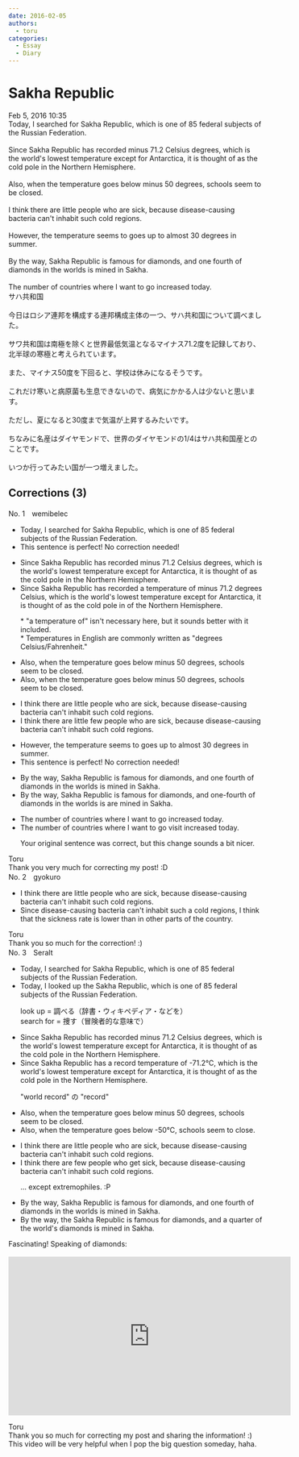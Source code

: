 ```yaml
---
date: 2016-02-05
authors:
  - toru
categories:
  - Essay
  - Diary
---
```


<h1 id="subject_show">Sakha Republic</h1>
<div class="date">Feb 5, 2016 10:35</div>
<div id="post"><div id="body_show_ori">
Today, I searched for Sakha Republic, which is one of 85 federal subjects of the Russian Federation.<br/><br/>Since Sakha Republic has recorded minus 71.2 Celsius degrees, which is the world's lowest temperature except for Antarctica, it is thought of as the cold pole in the Northern Hemisphere.<br/><br/>Also, when the temperature goes below minus 50 degrees, schools seem to be closed.<br/><br/>I think there are little people who are sick, because disease-causing bacteria can't inhabit such cold regions.<br/><br/>However, the temperature seems to goes up to almost 30 degrees in summer.<br/><br/>By the way, Sakha Republic is famous for diamonds, and one fourth of diamonds in the worlds is mined in Sakha.<br/><br/>The number of countries where I want to go increased today.
</div></div>

<!-- more -->

<div id="post_ja"><div id="body_show_mo">
サハ共和国<br/><br/>今日はロシア連邦を構成する連邦構成主体の一つ、サハ共和国について調べました。<br/><br/>サワ共和国は南極を除くと世界最低気温となるマイナス71.2度を記録しており、北半球の寒極と考えられています。<br/><br/>また、マイナス50度を下回ると、学校は休みになるそうです。<br/><br/>これだけ寒いと病原菌も生息できないので、病気にかかる人は少ないと思います。<br/><br/>ただし、夏になると30度まで気温が上昇するみたいです。<br/><br/>ちなみに名産はダイヤモンドで、世界のダイヤモンドの1/4はサハ共和国産とのことです。<br/><br/>いつか行ってみたい国が一つ増えました。
</div></div>

## Corrections (3)
<div id="block"><div class="first_name"> No. 1　<span class="just_name">wemibelec</span></div><div id="block2">
<ul class="correction_field">
<li class="incorrect">Today, I searched for Sakha Republic, which is one of 85 federal subjects of the Russian Federation.</li>
<li class="corrected perfect">This sentence is perfect! No correction needed!</li>
</ul>
<ul class="correction_field">
<li class="incorrect">Since Sakha Republic has recorded minus 71.2 Celsius degrees, which is the world's lowest temperature except for Antarctica, it is thought of as the cold pole in the Northern Hemisphere.</li>
<li class="corrected correct">
Since Sakha Republic has recorded <span class="f_red">a temperature of </span>minus 71.2 <span class="f_red">degrees Celsius</span>, which is the world's lowest temperature except for Antarctica, it is thought of as the cold pole <span class="sline">in</span> <span class="f_red">of </span>the Northern Hemisphere.
<p class="correction_comment">* "a temperature of" isn't necessary here, but it sounds better with it included.<br/>* Temperatures in English are commonly written as "degrees Celsius/Fahrenheit."</p>
</li>
</ul>
<ul class="correction_field">
<li class="incorrect">Also, when the temperature goes below minus 50 degrees, schools seem to be closed.</li>
<li class="corrected correct">
Also, when the temperature goes below minus 50 degrees, schools seem to <span class="sline">be</span> closed.
</li>
</ul>
<ul class="correction_field">
<li class="incorrect">I think there are little people who are sick, because disease-causing bacteria can't inhabit such cold regions.</li>
<li class="corrected correct">
I think there are <span class="sline">little</span> <span class="f_red">few </span>people who are sick, because disease-causing bacteria can't inhabit such cold regions.
</li>
</ul>
<ul class="correction_field">
<li class="incorrect">However, the temperature seems to goes up to almost 30 degrees in summer.</li>
<li class="corrected perfect">This sentence is perfect! No correction needed!</li>
</ul>
<ul class="correction_field">
<li class="incorrect">By the way, Sakha Republic is famous for diamonds, and one fourth of diamonds in the worlds is mined in Sakha.</li>
<li class="corrected correct">
By the way, Sakha Republic is famous for diamonds, and one<span class="f_red">-</span>fourth of diamonds in the world<span class="sline">s</span> <span class="sline">is</span> <span class="f_red">are </span>mined in Sakha.
</li>
</ul>
<ul class="correction_field">
<li class="incorrect">The number of countries where I want to go increased today.</li>
<li class="corrected correct">
The number of countries <span class="sline">where</span> I want to <span class="sline">go</span> <span class="f_red">visit </span>increased today.
<p class="correction_comment">Your original sentence was correct, but this change sounds a bit nicer.</p>
</li>
</ul>
</div><div class="name"><span class="just_name">Toru</span><br>
Thank you very much for correcting my post! :D
</div>
</div>
<div id="block"><div class="first_name"> No. 2　<span class="just_name">gyokuro</span></div><div id="block2">
<ul class="correction_field">
<li class="incorrect">I think there are little people who are sick, because disease-causing bacteria can't inhabit such cold regions.</li>
<li class="corrected correct">
Since disease-causing bacteria can't inhabit such <span class="f_blue">a</span> cold region<span class="sline">s</span>, I think that the sickness rate is lower than in other parts of the country.
</li>
</ul>
</div><div class="name"><span class="just_name">Toru</span><br>
Thank you so much for the correction! :)
</div>
</div>
<div id="block"><div class="first_name"> No. 3　<span class="just_name">Seralt</span></div><div id="block2">
<ul class="correction_field">
<li class="incorrect">Today, I searched for Sakha Republic, which is one of 85 federal subjects of the Russian Federation.</li>
<li class="corrected correct">
Today, I <span class="f_red">looked up the </span>Sakha Republic, which is one of 85 federal subjects of the Russian Federation.
<p class="correction_comment">look up = 調べる（辞書・ウィキペディア・などを）<br/>search for = 捜す（冒険者的な意味で）</p>
</li>
</ul>
<ul class="correction_field">
<li class="incorrect">Since Sakha Republic has recorded minus 71.2 Celsius degrees, which is the world's lowest temperature except for Antarctica, it is thought of as the cold pole in the Northern Hemisphere.</li>
<li class="corrected correct">
Since Sakha Republic has <span class="f_red">a record temperature of</span> <span class="f_blue">-71.2℃</span>, which is the world's lowest temperature except for Antarctica, it is thought of as the cold pole in the Northern Hemisphere.
<p class="correction_comment">"world record" の "record"</p>
</li>
</ul>
<ul class="correction_field">
<li class="incorrect">Also, when the temperature goes below minus 50 degrees, schools seem to be closed.</li>
<li class="corrected correct">
Also, when the temperature goes below <span class="f_blue">-50℃</span>, schools seem <span class="f_red">to close</span>.
</li>
</ul>
<ul class="correction_field">
<li class="incorrect">I think there are little people who are sick, because disease-causing bacteria can't inhabit such cold regions.</li>
<li class="corrected correct">
I think there are <span class="f_red">few</span> people who <span class="f_blue">get </span>sick, because disease-causing bacteria can't inhabit such cold regions.
<p class="correction_comment">... except extremophiles. :P</p>
</li>
</ul>
<ul class="correction_field">
<li class="incorrect">By the way, Sakha Republic is famous for diamonds, and one fourth of diamonds in the worlds is mined in Sakha.</li>
<li class="corrected correct">
By the way, <span class="f_red">the </span>Sakha Republic is famous for diamonds, and <span class="f_red">a quarter </span>of <span class="f_blue">the world's diamonds</span> is mined in Sakha.
</li>
</ul>
<p class="comment_small">
 Fascinating! Speaking of diamonds:
 <br/>
 <br/>
 <object height="315" width="560">
  <param name="movie" value="https://www.youtube.com/v/N5kWu1ifBGU"/>
  <embed height="315" src="https://www.youtube.com/v/N5kWu1ifBGU" type="application/x-shockwave-flash" width="560"/>
 </object>
</p>

</div><div class="name"><span class="just_name">Toru</span><br>
Thank you so much for correcting my post and sharing the information! :)<br/>This video will be very helpful when I pop the big question someday, haha.
</div>
</div>
